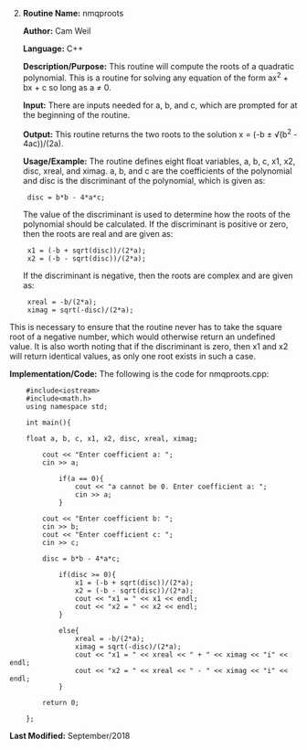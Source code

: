 2. **Routine Name:**           nmqproots

   **Author:** Cam Weil

   **Language:** C++

   **Description/Purpose:** This routine will compute the roots of a quadratic polynomial. This is a routine for solving any equation of the form ax<sup>2</sup> + bx + c so long as a ≠ 0.

   **Input:** There are inputs needed for a, b, and c, which are prompted for at the beginning of the routine.

   **Output:** This routine returns the two roots to the solution x = (-b ± √(b<sup>2</sup> - 4ac))/(2a).

   **Usage/Example:** The routine defines eight float variables, a, b, c, x1, x2, disc, xreal, and ximag. a, b, and c are the coefficients of the polynomial and disc is the discriminant of the polynomial, which is given as:

        disc = b*b - 4*a*c;
   
   The value of the discriminant is used to determine how the roots of the polynomial should be calculated. If the discriminant is positive or zero, then the roots are real and are given as:
   
        x1 = (-b + sqrt(disc))/(2*a);
        x2 = (-b - sqrt(disc))/(2*a);
        
   If the discriminant is negative, then the roots are complex and are given as:
   
        xreal = -b/(2*a);
        ximag = sqrt(-disc)/(2*a);

  This is necessary to ensure that the routine never has to take the square root of a negative number, which would otherwise return an undefined value. It is also worth noting that if the discriminant is zero, then x1 and x2 will return identical values, as only one root exists in such a case.

   **Implementation/Code:** The following is the code for nmqproots.cpp:

        #include<iostream>
        #include<math.h>
        using namespace std;

        int main(){

        float a, b, c, x1, x2, disc, xreal, ximag;

            cout << "Enter coefficient a: ";
            cin >> a;
    
                if(a == 0){
                    cout << "a cannot be 0. Enter coefficient a: ";
                    cin >> a;
                }
    
            cout << "Enter coefficient b: ";
            cin >> b;
            cout << "Enter coefficient c: ";
            cin >> c;
    
            disc = b*b - 4*a*c;
    
                if(disc >= 0){
                    x1 = (-b + sqrt(disc))/(2*a);
                    x2 = (-b - sqrt(disc))/(2*a);
                    cout << "x1 = " << x1 << endl;
                    cout << "x2 = " << x2 << endl;
                }
    
                else{
                    xreal = -b/(2*a);
                    ximag = sqrt(-disc)/(2*a);
                    cout << "x1 = " << xreal << " + " << ximag << "i" << endl;
                    cout << "x2 = " << xreal << " - " << ximag << "i" << endl;
                }

            return 0;
    
        };
        
   **Last Modified:** September/2018

